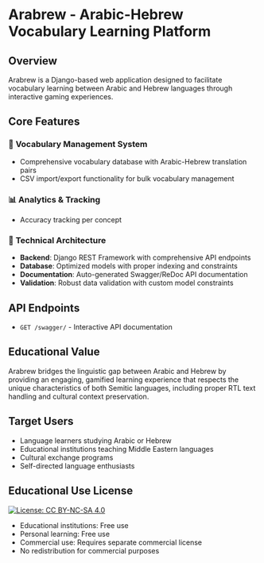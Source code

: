 # Arabrew - Arabic-Hebrew Vocabulary Learning Platform

## Overview
Arabrew is a Django-based web application designed to facilitate vocabulary learning between Arabic and Hebrew languages through interactive gaming experiences.

## Core Features

### 🎯 **Vocabulary Management System**
- Comprehensive vocabulary database with Arabic-Hebrew translation pairs
- CSV import/export functionality for bulk vocabulary management

### 📊 **Analytics & Tracking**
- Accuracy tracking per concept

### 🔧 **Technical Architecture**
- **Backend**: Django REST Framework with comprehensive API endpoints
- **Database**: Optimized models with proper indexing and constraints
- **Documentation**: Auto-generated Swagger/ReDoc API documentation
- **Validation**: Robust data validation with custom model constraints

## API Endpoints
- `GET /swagger/` - Interactive API documentation

## Educational Value
Arabrew bridges the linguistic gap between Arabic and Hebrew by providing an engaging, gamified learning experience that respects the unique characteristics of both Semitic languages, including proper RTL text handling and cultural context preservation.

## Target Users
- Language learners studying Arabic or Hebrew
- Educational institutions teaching Middle Eastern languages
- Cultural exchange programs
- Self-directed language enthusiasts


## Educational Use License
[![License: CC BY-NC-SA 4.0](Documentation/media/LICENSE.svg)](LICENSE)
- Educational institutions: Free use
- Personal learning: Free use  
- Commercial use: Requires separate commercial license
- No redistribution for commercial purposes